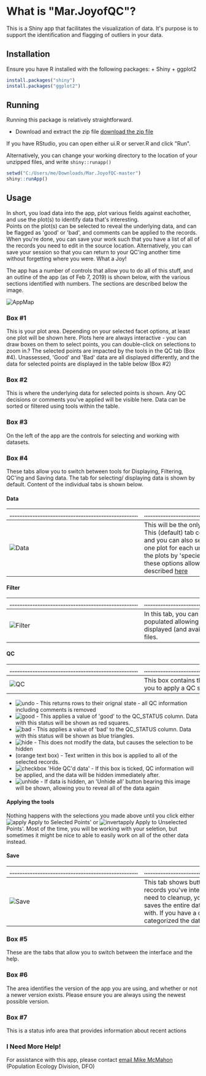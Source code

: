 # What is "Mar.JoyofQC"?
This is a Shiny app that facilitates the visualization of data.  It's purpose is to support the identification and flagging of outliers in your data.

## Installation
Ensure you have R installed with the following packages:
    + Shiny
    + ggplot2

```R
install.packages("shiny")
install.packages("ggplot2")
```
## Running
Running this package is relatively straightforward.  

*  Download and extract the zip file [download the zip file](https://github.com/Maritimes/Mar.JoyofQC/archive/master.zip)

If you have RStudio, you can open either ui.R or server.R and click "Run".  

Alternatively, you can change your working directory to the location of your unzipped files, and write `shiny::runapp()`

```R
setwd("C:/Users/me/Downloads/Mar.JoyofQC-master")
shiny::runApp()
```

## Usage
In short, you load data into the app, plot various fields against
eachother, and use the plot(s) to identify data that's interesting.  
Points on the plot(s) can be selected to reveal the underlying 
data, and can be flagged as 'good' or 'bad', and comments can 
be applied to the records. When you're done, you can save your 
work such that you have a list of all of the records you need 
to edit in the source location.  Alternatively, you can save
your session so that you can return to your QC'ing another
time without forgetting where you were.  What a Joy!

The app has a number of controls that allow you to do all 
of this stuff, and an outline of the app
(as of Feb 7, 2019) is shown below, with the various sections
identified with numbers.  The sections are described below the 
image.

![AppMap](www/02_map.png)

### Box #1
This is your plot area.  Depending on your selected facet options, at least 
one plot will be shown here.  Plots here are always interactive - you can draw 
boxes on them to select points, you can double-click on selections to zoom in.?
The selected points are impacted by the tools in the QC tab (Box #4). Unassessed, 
'Good' and 'Bad' data are all displayed differently, and the data for selected points
are displayed in the table below (Box #2)

### Box #2
This is where the underlying data for selected points is shown.  Any QC decisions 
or comments you've applied will be visible here.  Data can be sorted or filtered 
using tools within the table.

### Box #3
On the left of the app are the controls for selecting and working with
datasets.

### Box #4
These tabs allow you to switch between tools for Displaying, Filtering, QC'ing 
and Saving data.  The tab for selecting/ displaying data is shown by default. Content of 
the individual tabs is shown below.

#### Data

|.............................................................................. |..........................................................................................................................................................................................................................................|
|--------------------------|----------------------------------------------------|
|![Data](www/02_display.png) | This will be the only thing tool shown initially, and lets you choose which dataset you want to look at (i.e. csv, rds, rdata, oracle, etc). This (default) tab contains tools allowing you to decide how to plot your data. You can select any of your fields to use as x or y axes, and you can also select an (optional) 'facet' field. This field groups the data by shared values from the facet field, and will generate one plot for each unique facet value.  For example, you might choose to plot 'length' vs 'weight' (as the x and y axes), but then facet the plots by 'species'.  The would result in a separate length vs weight plot for each species. Since the purpose is to QC the data, these options allow you to show the 95% confidence intervals for the data.  There   are  a variety of methods for doing this, and they are described  [here](https://ggplot2.tidyverse.org/reference/geom_smooth.html)|

#### Filter
|..............................................................................|..........................................................................................................................................................................................................................................|
|--------------------------|----------------------------------------------------|
|![Filter](www/03_filter.png) | In this tab, you can identify a field by which you would like to filter your data.Once a field has been selected, a second box gets populated allowing you to select from any of the values that appear in that field.  Modifications here will change which data is displayed (and available for QC).  Data that is not displayed still exists,    and will still be present (retaining your QC efforts) in any saved files. |

#### QC
|..............................................................................|..........................................................................................................................................................................................................................................|
|--------------------------|----------------------------------------------------|
|![QC](www/04_QC.png)| This box contains the options for QC'ing your data.  The first row of tools at the top of the page work on the selected data, and allow you to apply a QC status to individual records.The following actions can be applied to any selected data: |

*  ![undo](www/fa-undo.png) - This returns rows to their orignal state - all QC information including comments is removed
*  ![good](www/fa-thumbs-up.png) - This applies a value of 'good' to the QC_STATUS column.  Data with this status will be shown as red squares.
*  ![bad](www/fa-thumbs-down.png) - This applies a value of 'bad' to the QC_STATUS column.  Data with this status will be shown as blue triangles.
*  ![hide](www/fa-eye-slash.png) - This does not modify the data, but causes the selection to be hidden
*  (orange text box) - Text written in this box is applied to all of the selected records.
*  ![checkbox](www/fa-check-square.png) 'Hide QC'd data' - If this box is ticked, QC information will be applied, and the data will be hidden immediately after.
*  ![unhide](www/fa-eye.png) - If data is hidden, an 'Unhide all' button bearing this image will be shown, allowing you to reveal all of the data again

#### Applying the tools
Nothing happens with the selections you made above until you click either ![apply](www/fa-arrow-right.png) Apply to Selected Points' or ![invertapply](www/fa-random.png) Apply to Unselected Points'.
Most of the time, you will be working with your seletion, but sometimes it might be nice to able to easily work on all of the other data instead.

#### Save
|..............................................................................|..........................................................................................................................................................................................................................................|
|--------------------------|----------------------------------------------------|
|![Save](www/05_Save.png) |This tab shows buttons for saving your work.  There are 2, and they are slightly different. ![save](www/fa-save.png) Save QC info' saves ONLY the records you've interacted with (i.e. set a status of 'good' or 'bad').  The idea is that if you're working with a large dataset that you need to cleanup, you can use this button to retain only those few records that have issues.Alternatively, ![session](www/fa-coffee.png) Save QC session' saves the entire dataset, including comments, QC statuses, whether data was hidden,  as well as any data you have not interacted with.  If you have a coworker, intern or some other person working with you, you can exchange *.joy files to see how they have categorized the data.|

### Box #5
These are the tabs that allow you to switch between the interface and the help.  

### Box #6
The area identifies the version of the app you are using, and whether or not a newer version exists.  Please ensure you are always using the newest possible version.

### Box #7
This is a status info area that provides information about recent actions 

### I Need More Help!
For assistance with this app, please contact [email Mike McMahon](mailto:Mike.McMahon@dfo-mpo.gc.ca) (Population Ecology Division, DFO)
